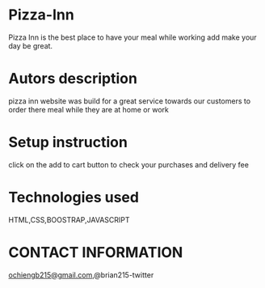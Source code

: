 # Pizza-Inn
Pizza Inn is the best place to have your meal while working add make your day be great.
# Autors description
pizza inn website was build for a great service towards our customers to order there meal while they are at home or work
# Setup instruction 
click on the add to cart button to check your purchases and delivery fee
# Technologies used 
HTML,CSS,BOOSTRAP,JAVASCRIPT
# CONTACT INFORMATION
ochiengb215@gmail.com,@brian215-twitter

